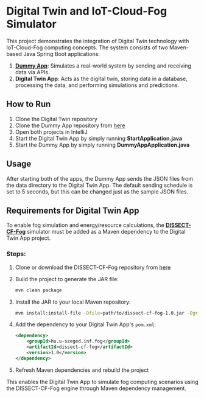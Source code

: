 # Digital Twin and IoT-Cloud-Fog Simulator

This project demonstrates the integration of Digital Twin technology with IoT-Cloud-Fog computing concepts. The system consists of two Maven-based Java Spring Boot applications:

1. **[Dummy App](https://github.com/spR1tee/dummy-app)**: Simulates a real-world system by sending and receiving data via APIs.
2. **Digital Twin App**: Acts as the digital twin, storing data in a database, processing the data, and performing simulations and predictions.

## How to Run

1. Clone the Digital Twin repository
2. Clone the Dummy App repository from [here](https://github.com/spR1tee/dummy-app)
3. Open both projects in IntelliJ
4. Start the Digital Twin App by simply running **StartApplication.java**
5. Start the Dummy App by simply running **DummyAppApplication.java**

## Usage

After starting both of the apps, the Dummy App sends the JSON files from the data directory to the Digital Twin App.
The default sending schedule is set to 5 seconds, but this can be changed just as the sample JSON files.

## Requirements for Digital Twin App

To enable fog simulation and energy/resource calculations, the **[DISSECT-CF-Fog](https://github.com/sed-inf-u-szeged/DISSECT-CF-Fog)** simulator must be added as a Maven dependency to the Digital Twin App project.

### Steps:

1. Clone or download the DISSECT-CF-Fog repository from [here](https://github.com/sed-inf-u-szeged/DISSECT-CF-Fog)

2. Build the project to generate the JAR file:
   ```bash
   mvn clean package
   ```

3. Install the JAR to your local Maven repository:
   ```bash
   mvn install:install-file -Dfile=path/to/dissect-cf-fog-1.0.jar -DgroupId=hu.u-szeged.inf.fog -DartifactId=dissect-cf-fog -Dversion=1.0 -Dpackaging=jar
   ```

4. Add the dependency to your Digital Twin App's `pom.xml`:
   ```xml
   <dependency>
       <groupId>hu.u-szeged.inf.fog</groupId>
       <artifactId>dissect-cf-fog</artifactId>
       <version>1.0</version>
   </dependency>
   ```

5. Refresh Maven dependencies and rebuild the project

This enables the Digital Twin App to simulate fog computing scenarios using the DISSECT-CF-Fog engine through Maven dependency management.
